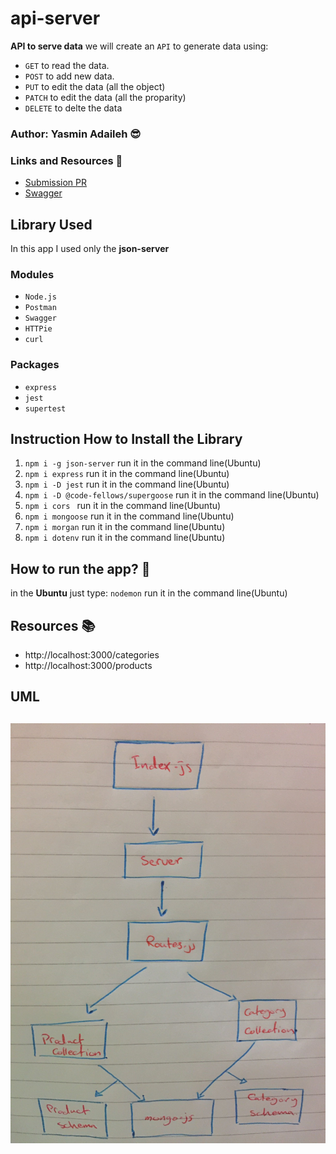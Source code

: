 # api-server


**API to serve data**
we will create an `API` to generate data using:
* `GET` to read the data.
* `POST` to add new data.
* `PUT` to edit the data (all the object)
* `PATCH` to edit the data (all the proparity)
* `DELETE` to delte the data

### Author: Yasmin Adaileh :sunglasses:

### Links and Resources :paperclip:

- [Submission PR](https://github.com/yasmin-401-advanced-javascript/api-server/pull/3)
- [Swagger](https://app.swaggerhub.com/apis/yasminadaileh1/api-lab8/0.1)

## Library Used

In this app I used only the **json-server**

### Modules
- `Node.js` 
- `Postman`
- `Swagger` 
- `HTTPie` 
- `curl`

### Packages
- `express`
- `jest` 
- `supertest`


## Instruction How to Install the Library

1. `npm i -g json-server` run it in the command line(Ubuntu)
1. `npm i express` run it in the command line(Ubuntu)
1. `npm i -D jest` run it in the command line(Ubuntu)
1. `npm i -D @code-fellows/supergoose` run it in the command line(Ubuntu)
1. `npm i cors ` run it in the command line(Ubuntu)
1. `npm i mongoose` run it in the command line(Ubuntu)
1. `npm i morgan` run it in the command line(Ubuntu)
1. `npm i dotenv` run it in the command line(Ubuntu)

## How to run the app? :runner:

in the **Ubuntu** just type:
`nodemon` run it in the command line(Ubuntu)

## Resources :books:
  - http://localhost:3000/categories
  - http://localhost:3000/products


## UML

![UML](./img/uml1.jpg)
-------------------------------------------------------------------------
